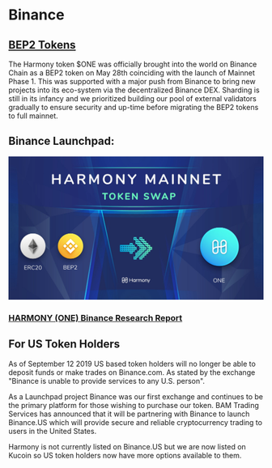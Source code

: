 # Binance

## [BEP2 Tokens](https://github.com/binance-chain/BEPs/blob/master/BEP2.md#bep-2-tokens-on-binance-chain) <a id="bep2-tokens"></a>

The Harmony token $ONE was officially brought into the world on Binance Chain as a BEP2 token on May 28th coinciding with the launch of Mainnet Phase 1. This was supported with a major push from Binance to bring new projects into its eco-system via the decentralized Binance DEX. Sharding is still in its infancy and we prioritized building our pool of external validators gradually to ensure security and up-time before migrating the BEP2 tokens to full mainnet.

## Binance Launchpad:  <a id="whats-the-purpose-of-harmonys-native-token"></a>

![ ](../.gitbook/assets/image.png)

### [HARMONY \(ONE\) Binance Research Report](https://medium.com/harmony-one/harmony-one-e35a9dcf6ebd) 

##  <a id="whats-the-purpose-of-harmonys-native-token"></a>

## For US Token Holders <a id="whats-the-purpose-of-harmonys-native-token"></a>

As of September 12 2019 US based token holders will no longer be able to deposit funds or make trades on Binance.com. As stated by the exchange "Binance is unable to provide services to any U.S. person".

As a Launchpad project Binance was our first exchange and continues to be the primary platform for those wishing to purchase our token. BAM Trading Services has announced that it will be partnering with Binance to launch Binance.US which will provide secure and reliable cryptocurrency trading to users in the United States.

Harmony is not currently listed on Binance.US but we are now listed on Kucoin so US token holders now have more options available to them.[  
](https://wiki.harmony.one/interns-guide-to-blockchain/part-2)

